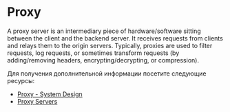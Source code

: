 # Proxy

A proxy server is an intermediary piece of hardware/software sitting between the client and the backend server. It receives requests from clients and relays them to the origin servers. Typically, proxies are used to filter requests, log requests, or sometimes transform requests (by adding/removing headers, encrypting/decrypting, or compression).

Для получения дополнительной информации посетите следующие ресурсы:

- [Proxy - System Design](https://dev.to/karanpratapsingh/system-design-the-complete-course-10fo#proxy)
- [Proxy Servers](https://roadmap.sh/guides/proxy-servers)
